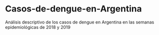 # Casos-de-dengue-en-Argentina
Análisis descriptivo de los casos de dengue en Argentina en las semanas epidemiológicas de 2018 y 2019
